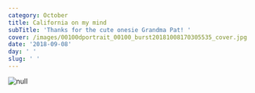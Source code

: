 ```yaml
---
category: October
title: California on my mind
subTitle: 'Thanks for the cute onesie Grandma Pat! '
cover: /images/00100dportrait_00100_burst20181008170305535_cover.jpg
date: '2018-09-08'
day: ' '
slug: ' '
---
```

![null](/images/00100dportrait_00100_burst20181008170305535_cover.jpg)
